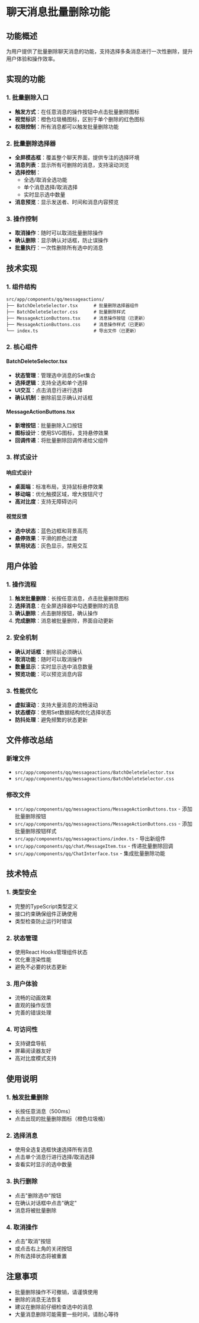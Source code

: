 # 聊天消息批量删除功能

## 功能概述

为用户提供了批量删除聊天消息的功能，支持选择多条消息进行一次性删除，提升用户体验和操作效率。

## 实现的功能

### 1. 批量删除入口
- **触发方式**：在任意消息的操作按钮中点击批量删除图标
- **视觉标识**：橙色垃圾桶图标，区别于单个删除的红色图标
- **权限控制**：所有消息都可以触发批量删除功能

### 2. 批量删除选择器
- **全屏模态框**：覆盖整个聊天界面，提供专注的选择环境
- **消息列表**：显示所有可删除的消息，支持滚动浏览
- **选择控制**：
  - 全选/取消全选功能
  - 单个消息选择/取消选择
  - 实时显示选中数量
- **消息预览**：显示发送者、时间和消息内容预览

### 3. 操作控制
- **取消操作**：随时可以取消批量删除操作
- **确认删除**：显示确认对话框，防止误操作
- **批量执行**：一次性删除所有选中的消息

## 技术实现

### 1. 组件结构

```
src/app/components/qq/messageactions/
├── BatchDeleteSelector.tsx      # 批量删除选择器组件
├── BatchDeleteSelector.css      # 批量删除样式
├── MessageActionButtons.tsx     # 消息操作按钮（已更新）
├── MessageActionButtons.css     # 消息操作样式（已更新）
└── index.ts                     # 导出文件（已更新）
```

### 2. 核心组件

#### BatchDeleteSelector.tsx
- **状态管理**：管理选中消息的Set集合
- **选择逻辑**：支持全选和单个选择
- **UI交互**：点击消息行进行选择
- **确认机制**：删除前显示确认对话框

#### MessageActionButtons.tsx
- **新增按钮**：批量删除入口按钮
- **图标设计**：使用SVG图标，支持悬停效果
- **回调传递**：将批量删除回调传递给父组件

### 3. 样式设计

#### 响应式设计
- **桌面端**：标准布局，支持鼠标悬停效果
- **移动端**：优化触摸区域，增大按钮尺寸
- **高对比度**：支持无障碍访问

#### 视觉反馈
- **选中状态**：蓝色边框和背景高亮
- **悬停效果**：平滑的颜色过渡
- **禁用状态**：灰色显示，禁用交互

## 用户体验

### 1. 操作流程
1. **触发批量删除**：长按任意消息，点击批量删除图标
2. **选择消息**：在全屏选择器中勾选要删除的消息
3. **确认删除**：点击删除按钮，确认操作
4. **完成删除**：消息被批量删除，界面自动更新

### 2. 安全机制
- **确认对话框**：删除前必须确认
- **取消功能**：随时可以取消操作
- **数量显示**：实时显示选中消息数量
- **预览功能**：可以预览消息内容

### 3. 性能优化
- **虚拟滚动**：支持大量消息的流畅滚动
- **状态缓存**：使用Set数据结构优化选择状态
- **防抖处理**：避免频繁的状态更新

## 文件修改总结

### 新增文件
- `src/app/components/qq/messageactions/BatchDeleteSelector.tsx`
- `src/app/components/qq/messageactions/BatchDeleteSelector.css`

### 修改文件
- `src/app/components/qq/messageactions/MessageActionButtons.tsx` - 添加批量删除按钮
- `src/app/components/qq/messageactions/MessageActionButtons.css` - 添加批量删除按钮样式
- `src/app/components/qq/messageactions/index.ts` - 导出新组件
- `src/app/components/qq/chat/MessageItem.tsx` - 传递批量删除回调
- `src/app/components/qq/ChatInterface.tsx` - 集成批量删除功能

## 技术特点

### 1. 类型安全
- 完整的TypeScript类型定义
- 接口约束确保组件正确使用
- 类型检查防止运行时错误

### 2. 状态管理
- 使用React Hooks管理组件状态
- 优化重渲染性能
- 避免不必要的状态更新

### 3. 用户体验
- 流畅的动画效果
- 直观的操作反馈
- 完善的错误处理

### 4. 可访问性
- 支持键盘导航
- 屏幕阅读器友好
- 高对比度模式支持

## 使用说明

### 1. 触发批量删除
- 长按任意消息（500ms）
- 点击出现的批量删除图标（橙色垃圾桶）

### 2. 选择消息
- 使用全选复选框快速选择所有消息
- 点击单个消息行进行选择/取消选择
- 查看实时显示的选中数量

### 3. 执行删除
- 点击"删除选中"按钮
- 在确认对话框中点击"确定"
- 消息将被批量删除

### 4. 取消操作
- 点击"取消"按钮
- 或点击右上角的关闭按钮
- 所有选择状态将被重置

## 注意事项

- 批量删除操作不可撤销，请谨慎使用
- 删除的消息无法恢复
- 建议在删除前仔细检查选中的消息
- 大量消息删除可能需要一些时间，请耐心等待
